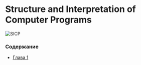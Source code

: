 Structure and Interpretation of Computer Programs
====

![SICP](https://images.duckduckgo.com/iu/?u=https%3A%2F%2Fi2.hdslb.com%2Fbfs%2Farchive%2F582b62c6e6fea16ed2dc1973073d4cd64f72e7d0.jpg&f=1)
### Содержание

- [Глава 1](./doc/index.md#Глава-1-Построение-абстракций-с-помощью-процедур)
